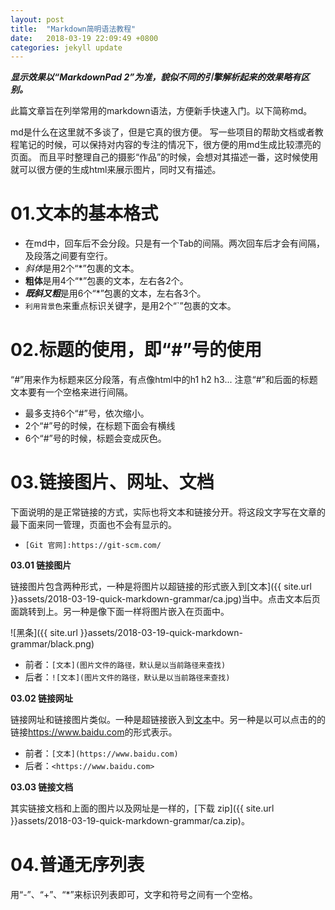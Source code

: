 ```yaml
---
layout: post
title:  "Markdown简明语法教程"
date:   2018-03-19 22:09:49 +0800
categories: jekyll update
---
```

***显示效果以“MarkdownPad 2”为准，貌似不同的引擎解析起来的效果略有区别。***

此篇文章旨在列举常用的markdown语法，方便新手快速入门。以下简称md。

md是什么在这里就不多谈了，但是它真的很方便。
写一些项目的帮助文档或者教程笔记的时候，可以保持对内容的专注的情况下，很方便的用md生成比较漂亮的页面。
而且平时整理自己的摄影“作品”的时候，会想对其描述一番，这时候使用就可以很方便的生成html来展示图片，同时又有描述。

# 01.文本的基本格式
 - 在md中，回车后不会分段。只是有一个Tab的间隔。两次回车后才会有间隔，及段落之间要有空行。
 - *斜体*是用2个“*”包裹的文本。
 - **粗体**是用4个“*”包裹的文本，左右各2个。
 - ***既斜又粗***是用6个“*”包裹的文本，左右各3个。
 - `利用背景色`来重点标识关键字，是用2个“`”包裹的文本。

# 02.标题的使用，即“#”号的使用
“#”用来作为标题来区分段落，有点像html中的h1 h2 h3... 注意“#”和后面的标题文本要有一个空格来进行间隔。 
- 最多支持6个“#”号，依次缩小。
- 2个“#”号的时候，在标题下面会有横线
- 6个“#”号的时候，标题会变成灰色。

# 03.链接图片、网址、文档
下面说明的是正常链接的方式，实际也将文本和链接分开。将这段文字写在文章的最下面来同一管理，页面也不会有显示的。
 - `[Git 官网]:https://git-scm.com/`

**03.01 链接图片**

链接图片包含两种形式，一种是将图片以超链接的形式嵌入到[文本]({{ site.url }}assets/2018-03-19-quick-markdown-grammar/ca.jpg)当中。点击文本后页面跳转到上。另一种是像下面一样将图片嵌入在页面中。

![黑条]({{ site.url }}assets/2018-03-19-quick-markdown-grammar/black.png)
 - 前者：`[文本](图片文件的路径，默认是以当前路径来查找)`
 - 后者：`![文本](图片文件的路径，默认是以当前路径来查找)`

**03.02 链接网址**

链接网址和链接图片类似。一种是超链接嵌入到[文本](https://www.baidu.com)中。另一种是以可以点击的的链接<https://www.baidu.com>的形式表示。
 - 前者：`[文本](https://www.baidu.com)`
 - 后者：`<https://www.baidu.com>`

**03.03 链接文档**

其实链接文档和上面的图片以及网址是一样的，[下载 zip]({{ site.url }}assets/2018-03-19-quick-markdown-grammar/ca.zip)。

# 04.普通无序列表
用“-”、“+”、“*”来标识列表即可，文字和符号之间有一个空格。